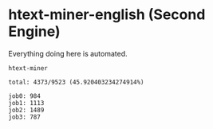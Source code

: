 # htext-miner-english (Second Engine)

Everything doing here is automated.

```
htext-miner

total: 4373/9523 (45.920403234274914%)

job0: 984
job1: 1113
job2: 1489
job3: 787
```